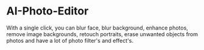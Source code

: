 # AI-Photo-Editor
With a single click, you can blur face, blur background, enhance photos, remove image backgrounds, retouch portraits, erase unwanted objects from photos and have a lot of photo filter's and effect's.
